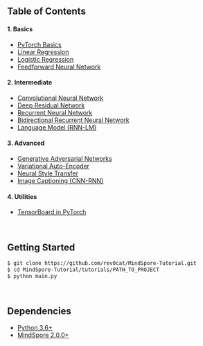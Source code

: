 ## Table of Contents

#### 1. Basics

* [PyTorch Basics](https://github.com/rev0cat/MindSpore-Tutorial/blob/master/tutorials/01-basics/mindspore_basics/main.py)
* [Linear Regression](https://github.com/rev0cat/MindSpore-Tutorial/blob/master/tutorials/01-basics/linear_regression/main.py#L22-L23)
* [Logistic Regression](https://github.com/rev0cat/MindSpore-Tutorial/blob/master/tutorials/01-basics/logistic_regression/main.py#L33-L34)
* [Feedforward Neural Network](https://github.com/rev0cat/MindSpore-Tutorial/blob/master/tutorials/01-basics/feedforward_neural_network/main.py#L37-L49)

#### 2. Intermediate

* [Convolutional Neural Network](https://github.com/rev0cat/MindSpore-Tutorial/blob/master/tutorials/02-intermediate/convolutional_neural_network/main.py#L35-L56)
* [Deep Residual Network](https://github.com/rev0cat/MindSpore-Tutorial/blob/master/tutorials/02-intermediate/deep_residual_network/main.py#L76-L113)
* [Recurrent Neural Network](https://github.com/rev0cat/MindSpore-Tutorial/blob/master/tutorials/02-intermediate/recurrent_neural_network/main.py#L39-L58)
* [Bidirectional Recurrent Neural Network](https://github.com/rev0cat/MindSpore-Tutorial/blob/master/tutorials/02-intermediate/bidirectional_recurrent_neural_network/main.py#L39-L58)
* [Language Model (RNN-LM)](https://github.com/rev0cat/MindSpore-Tutorial/blob/master/tutorials/02-intermediate/language_model/main.py#L30-L50)

#### 3. Advanced

* [Generative Adversarial Networks](https://github.com/rev0cat/MindSpore-Tutorial/blob/master/tutorials/03-advanced/generative_adversarial_network/main.py#L41-L57)
* [Variational Auto-Encoder](https://github.com/rev0cat/MindSpore-Tutorial/blob/master/tutorials/03-advanced/variational_autoencoder/main.py#L38-L65)
* [Neural Style Transfer](https://github.com/rev0cat/MindSpore-Tutorial/blob/master/tutorials/03-advanced/neural_style_transfer)
* [Image Captioning (CNN-RNN)](https://github.com/rev0cat/MindSpore-Tutorial/blob/master/tutorials/03-advanced/image_captioning)

#### 4. Utilities

* [TensorBoard in PyTorch](https://github.com/rev0cat/MindSpore-Tutorial/blob/master/tutorials/04-utils/tensorboard)

<br/>

## Getting Started

```bash
$ git clone https://github.com/rev0cat/MindSpore-Tutorial.git
$ cd MindSpore-Tutorial/tutorials/PATH_TO_PROJECT
$ python main.py
```

<br/>

## Dependencies

* [Python 3.6+](https://www.continuum.io/downloads)
* [MindSpore 2.0.0+](http://mindspore.cn/)




